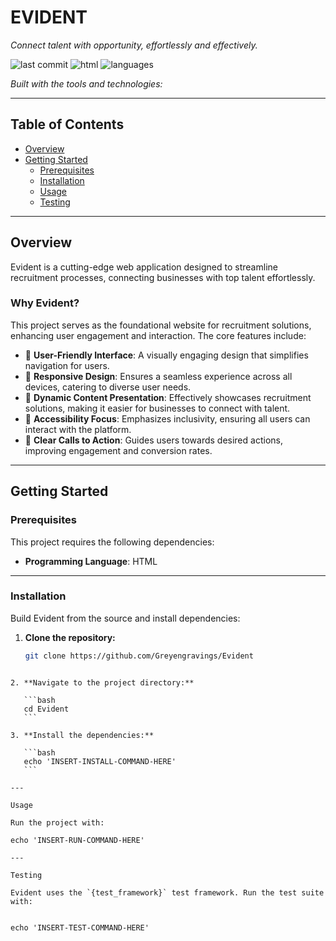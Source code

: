 
# EVIDENT

_Connect talent with opportunity, effortlessly and effectively._

![last commit](https://img.shields.io/badge/last%20commit-today-blue)
![html](https://img.shields.io/badge/html-100%25-blue)
![languages](https://img.shields.io/badge/languages-1-blue)

_Built with the tools and technologies:_

---

## Table of Contents

- [Overview](#overview)
- [Getting Started](#getting-started)
  - [Prerequisites](#prerequisites)
  - [Installation](#installation)
  - [Usage](#usage)
  - [Testing](#testing)

---

## Overview

Evident is a cutting-edge web application designed to streamline recruitment processes, connecting businesses with top talent effortlessly.

### Why Evident?

This project serves as the foundational website for recruitment solutions, enhancing user engagement and interaction. The core features include:

- 🤝 **User-Friendly Interface**: A visually engaging design that simplifies navigation for users.
- 📱 **Responsive Design**: Ensures a seamless experience across all devices, catering to diverse user needs.
- 🚀 **Dynamic Content Presentation**: Effectively showcases recruitment solutions, making it easier for businesses to connect with talent.
- 🧠 **Accessibility Focus**: Emphasizes inclusivity, ensuring all users can interact with the platform.
- 🔗 **Clear Calls to Action**: Guides users towards desired actions, improving engagement and conversion rates.

---

## Getting Started

### Prerequisites

This project requires the following dependencies:

- **Programming Language**: HTML

---

### Installation

Build Evident from the source and install dependencies:

1. **Clone the repository:**

   ```bash
   git clone https://github.com/Greyengravings/Evident
````

2. **Navigate to the project directory:**

   ```bash
   cd Evident
   ```

3. **Install the dependencies:**

   ```bash
   echo 'INSERT-INSTALL-COMMAND-HERE'
   ```

---

Usage

Run the project with:

echo 'INSERT-RUN-COMMAND-HERE'

---

Testing

Evident uses the `{test_framework}` test framework. Run the test suite with:


echo 'INSERT-TEST-COMMAND-HERE'

